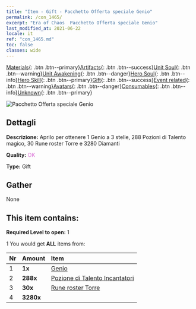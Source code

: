 ```yaml
---
title: "Item - Gift - Pacchetto Offerta speciale Genio"
permalink: /con_1465/
excerpt: "Era of Chaos  Pacchetto Offerta speciale Genio"
last_modified_at: 2021-06-22
locale: it
ref: "con_1465.md"
toc: false
classes: wide
---
```

 [Materials](/ItemsIT/){: .btn .btn--primary}[Artifacts](/ItemsIT/Artifacts/){: .btn .btn--success}[Unit Soul](/ItemsIT/UnitSoul/){: .btn .btn--warning}[Unit Awakening](/ItemsIT/UnitAwakening/){: .btn .btn--danger}[Hero Soul](/ItemsIT/HeroSoul/){: .btn .btn--info}[Hero Skill](/ItemsIT/HeroSkill/){: .btn .btn--primary}[Gift](/ItemsIT/Gift/){: .btn .btn--success}[Event related](/ItemsIT/Events/){: .btn .btn--warning}[Avatars](/ItemsIT/Avatars/){: .btn .btn--danger}[Consumables](/ItemsIT/Consumables/){: .btn .btn--info}[Unknown](/ItemsIT/Unknown/){: .btn .btn--primary}

 ![Pacchetto Offerta speciale Genio](/images/t/i_907079.png)

## Dettagli
 **Descrizione:** Aprilo per ottenere 1 Genio a 3 stelle, 288 Pozioni di Talento magico, 30 Rune roster Torre e 3280 Diamanti

 **Quality:** <span style="color: #DA70D6">OK</span>

 **Type:** Gift

## Gather

  None

## This item contains:

 **Required Level to open:** 1

 1 You would get **ALL** items  from:

  | Nr | Amount |     Item    |
  |:---|:-------|:------------|
  | 1 |  **1x** | [Genio](/it/units/Genie/) |  | 
  | 2 |  **288x** | [Pozione di Talento Incantatori](/ItemsIT/con_790/) |  | 
  | 3 |  **30x** | [Rune roster Torre](/ItemsIT/con_785/) |  | 
  | 4 |  **3280x** | <i class="fas fa-gem"/> |  | 
